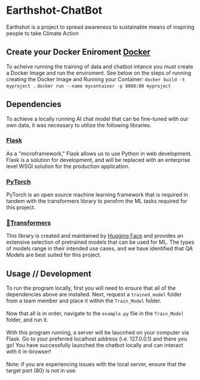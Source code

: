 # Earthshot-ChatBot
Earthshot is a project to spread awareness to sustainable means of inspiring people to take Climate Action

## Create your Docker Eniroment [Docker](https://www.docker.com/)
To acheive running the training of data and chatbot intance you must create a Docker Image and run the enviroment. See below on the steps of running creating the Docker Image and Running your Container:
```docker build -t myproject .```
```docker run --name mycontainer -p 8080:80 myproject```

## Dependencies
To achieve a locally running AI chat model that can be fine-tuned with our own data, it was necessary to utilize the following libraries.

### [Flask](https://pypi.org/project/Flask/)
As a "microframework," Flask allows us to use Python in web development. Flask is a solution for development, and will be replaced with an enterprise level WSGI solution for the production application. 
### [PyTorch](https://pytorch.org/get-started/locally/)
PyTorch is an open source machine learning framework that is required in tandem with the transformers library to perofrm the ML tasks required for this project.
### [🤗Transformers](https://pypi.org/project/transformers/)
This library is created and maintained by [Hugging Face](https://huggingface.co/) and provides an extensive selection of pretrained models that can be used for ML. The types of models range in their intended use cases, and we have identified that QA Models are best suited for this project.

## Usage // Development
To run the program locally, first you will need to ensure that all of the dependencies above are installed. Next, request a ```trained_model``` folder from a team member and place it within the ```Train_Model``` folder. </br></br>
Now that all is in order, navigate to the ```example.py``` file in the ```Train_Model``` folder, and run it. </br></br> With this program running, a server will be laucnhed on your computer via Flask. Go to your preferred localhost address (i.e. 127.0.0.1) and there you go! You have successfully launched the chatbot locally and can interact with it in-browser!</br></br>Note: if you are experiencing issues with the local server, ensure that the target port (80) is not in use.